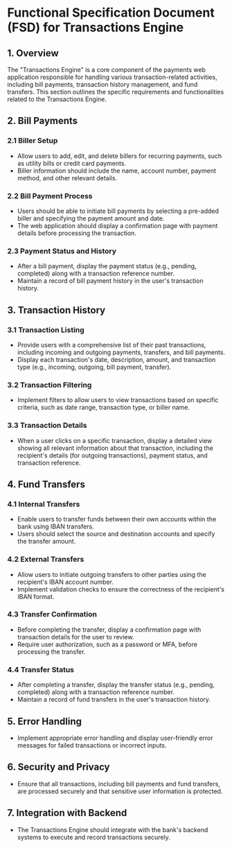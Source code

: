 # Functional Specification Document (FSD) for Transactions Engine

## 1. Overview

The "Transactions Engine" is a core component of the payments web application responsible for handling various transaction-related activities, including bill payments, transaction history management, and fund transfers. This section outlines the specific requirements and functionalities related to the Transactions Engine.

## 2. Bill Payments

### 2.1 Biller Setup

- Allow users to add, edit, and delete billers for recurring payments, such as utility bills or credit card payments.
- Biller information should include the name, account number, payment method, and other relevant details.

### 2.2 Bill Payment Process

- Users should be able to initiate bill payments by selecting a pre-added biller and specifying the payment amount and date.
- The web application should display a confirmation page with payment details before processing the transaction.

### 2.3 Payment Status and History

- After a bill payment, display the payment status (e.g., pending, completed) along with a transaction reference number.
- Maintain a record of bill payment history in the user's transaction history.

## 3. Transaction History

### 3.1 Transaction Listing

- Provide users with a comprehensive list of their past transactions, including incoming and outgoing payments, transfers, and bill payments.
- Display each transaction's date, description, amount, and transaction type (e.g., incoming, outgoing, bill payment, transfer).

### 3.2 Transaction Filtering

- Implement filters to allow users to view transactions based on specific criteria, such as date range, transaction type, or biller name.

### 3.3 Transaction Details

- When a user clicks on a specific transaction, display a detailed view showing all relevant information about that transaction, including the recipient's details (for outgoing transactions), payment status, and transaction reference.

## 4. Fund Transfers

### 4.1 Internal Transfers

- Enable users to transfer funds between their own accounts within the bank using IBAN transfers.
- Users should select the source and destination accounts and specify the transfer amount.

### 4.2 External Transfers

- Allow users to initiate outgoing transfers to other parties using the recipient's IBAN account number.
- Implement validation checks to ensure the correctness of the recipient's IBAN format.

### 4.3 Transfer Confirmation

- Before completing the transfer, display a confirmation page with transaction details for the user to review.
- Require user authorization, such as a password or MFA, before processing the transfer.

### 4.4 Transfer Status

- After completing a transfer, display the transfer status (e.g., pending, completed) along with a transaction reference number.
- Maintain a record of fund transfers in the user's transaction history.

## 5. Error Handling

- Implement appropriate error handling and display user-friendly error messages for failed transactions or incorrect inputs.

## 6. Security and Privacy

- Ensure that all transactions, including bill payments and fund transfers, are processed securely and that sensitive user information is protected.

## 7. Integration with Backend

- The Transactions Engine should integrate with the bank's backend systems to execute and record transactions securely.


